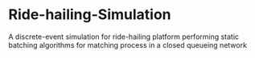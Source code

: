 # Ride-hailing-Simulation
A discrete-event simulation for ride-hailing platform performing static batching algorithms for matching process in a closed queueing network
